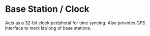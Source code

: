 # Base Station / Clock
Acts as a 32-bit clock peripheral for time syncing. Also provides GPS interface to mark lat/long of base stations.
